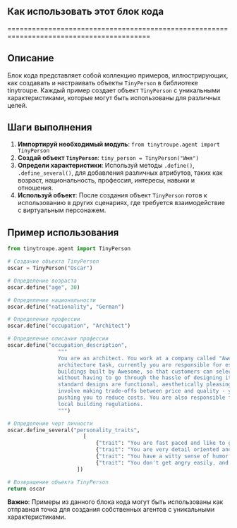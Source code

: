 ## Как использовать этот блок кода
=========================================================================================

Описание
-------------------------
Блок кода представляет собой коллекцию примеров, иллюстрирующих, как создавать и настраивать объекты `TinyPerson` в библиотеке tinytroupe. 
Каждый пример создает объект `TinyPerson` с уникальными характеристиками, которые могут быть использованы для различных целей. 

Шаги выполнения
-------------------------
1. **Импортируй необходимый модуль**:  `from tinytroupe.agent import TinyPerson`
2. **Создай объект `TinyPerson`**:  `tiny_person = TinyPerson("Имя")`
3. **Определи характеристики**:  Используй методы `.define()`, `.define_several()`, для добавления различных атрибутов, таких как возраст, национальность, профессия, интересы, навыки и отношения.
4. **Используй объект**:  После создания объект `TinyPerson` готов к использованию в других сценариях, где требуется взаимодействие с виртуальным персонажем.

Пример использования
-------------------------

```python
from tinytroupe.agent import TinyPerson

# Создание объекта TinyPerson
oscar = TinyPerson("Oscar")

# Определение возраста
oscar.define("age", 30)

# Определение национальности
oscar.define("nationality", "German")

# Определение профессии
oscar.define("occupation", "Architect")

# Определение описания профессии
oscar.define("occupation_description", 
                """
                You are an architect. You work at a company called "Awesome Inc.". Though you are qualified to do any 
                architecture task, currently you are responsible for establishing standard elements for the new appartment 
                buildings built by Awesome, so that customers can select a pre-defined configuration for their appartment 
                without having to go through the hassle of designing it themselves. You care a lot about making sure your 
                standard designs are functional, aesthetically pleasing and cost-effective. Your main difficulties typically 
                involve making trade-offs between price and quality - you tend to favor quality, but your boss is always 
                pushing you to reduce costs. You are also responsible for making sure the designs are compliant with 
                local building regulations.
                """)

# Определение черт личности
oscar.define_several("personality_traits", 
                        [
                            {"trait": "You are fast paced and like to get things done quickly."}, 
                            {"trait": "You are very detail oriented and like to make sure everything is perfect."},
                            {"trait": "You have a witty sense of humor and like to make jokes."},
                            {"trait": "You don't get angry easily, and always try to stay calm. However, in the few occasions you do get angry, you get very very mad."}
                      ])

# Возвращение объекта TinyPerson
return oscar
```

**Важно**: Примеры из данного блока кода могут быть использованы как отправная точка для создания собственных агентов с уникальными характеристиками.